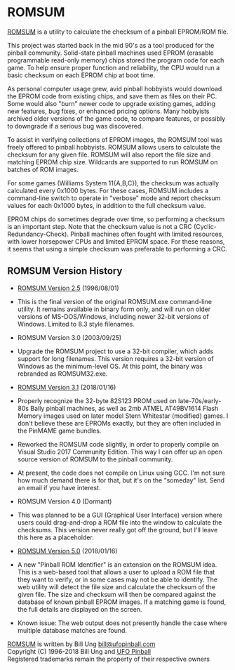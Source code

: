 # ROMSUM

[ROMSUM](http://roms.ufopinball.com/) is a utility to calculate the checksum of a pinball EPROM/ROM file.

This project was started back in the mid 90's as a tool produced for the pinball community.  Solid-state pinball machines used EPROM (erasable programmable read-only
memory) chips stored the program code for each game.  To help ensure proper function and reliability, the CPU would run a basic checksum on each EPROM chip at boot time.

As personal computer usage grew, avid pinball hobbyists would download the EPROM code from existing chips, and save them as files on their PC.  Some would also "burn" newer code to upgrade existing games, adding new features, bug fixes, or enhanced pricing options.  Many hobbyists archived older versions of the game code, to compare features, or possibly to downgrade if a serious bug was discovered.

To assist in verifying collections of EPROM images, the ROMSUM tool was freely offered to pinball hobbyists.  ROMSUM allows users to calculate the checksum for any given file.  ROMSUM will also report the file size and matching EPROM chip size.  Wildcards are supported to run ROMSUM on batches of ROM images.

For some games (Williams System 11{A,B,C}), the checksum was actually calculated every 0x1000 bytes.  For these cases, ROMSUM includes a command-line switch to operate in "verbose" mode and report checksum values for each 0x1000 bytes, in addition to the full checksum value.

EPROM chips do sometimes degrade over time, so performing a checksum is an important step.  Note that the checksum value is not a CRC (Cyclic-Redundancy-Check).  Pinball machines often fought with limited resources, with lower horsepower CPUs and limited EPROM space.  For these reasons, it seems that using a simple checksum was preferable to performing a CRC.

## ROMSUM Version History

- [ROMSUM Version 2.5](http://roms.ufopinball.com/romsum.html) (1996/08/01)

 - This is the final version of the original ROMSUM.exe command-line utility.  It remains available in binary form only, and will run on older versions of MS-DOS/Windows, including newer 32-bit versions of Windows.  Limited to 8.3 style filenames.


- ROMSUM Version 3.0 (2003/09/25)

 - Upgrade the ROMSUM project to use a 32-bit compiler, which adds support for long filenames.  This version requires a 32-bit version of Windows as the minimum-level OS.  At this point, the binary was rebranded as ROMSUM32.exe.


- [ROMSUM Version 3.1](http://roms.ufopinball.com/romsum.html) (2018/01/16)

 - Properly recognize the 32-byte 82S123 PROM used on late-70s/early-80s Bally pinball machines, as well as 2mb ATMEL AT49BV1614 Flash Memory images used on later model Stern Whitestar (modified) games.  I don't believe these are EPROMs exactly, but they are often included in the PinMAME game bundles.

 - Reworked the ROMSUM code slightly, in order to properly compile on Visual Studio 2017 Community Edition.  This way I can offer up an open source version of ROMSUM to the pinball community.
 
 - At present, the code does not compile on Linux using GCC.  I'm not sure how much demand there is for that, but it's on the "someday" list.  Send an email if you have interest.


- ROMSUM Version 4.0 (Dormant)

 - This was planned to be a GUI (Graphical User Interface) version where users could drag-and-drop a ROM file into the window to calculate the checksums.  This version never really got off the ground, but I'll leave this here as a placeholder.


- [ROMSUM Version 5.0](http://roms.ufopinball.com/) (2018/01/16)

 - A new "Pinball ROM Identifier" is an extension on the ROMSUM idea.  This is a web-based tool that allows a user to upload a ROM file that they want to verify, or in some cases may not be able to identify.  The web utility will detect the file size and calculate the checksum of the given file.  The size and checksum will then be compared against the database of known pinball EPROM images.  If a matching game is found, the full details are displayed on the screen.
 
 - Known issue: The web output does not presently handle the case where multiple database matches are found.

[ROMSUM](http://roms.ufopinball.com/) is written by Bill Ung <bill@ufopinball.com>  
Copyright (C) 1996-2018 Bill Ung and [UFO Pinball](http://www.ufopinball.com/)  
Registered trademarks remain the property of their respective owners
